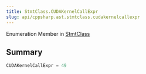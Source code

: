 ```yaml
---
title: StmtClass.CUDAKernelCallExpr
slug: api/cppsharp.ast.stmtclass.cudakernelcallexpr
---
```

Enumeration Member in [StmtClass](/api/cppsharp/ast/stmtclass)

## Summary



```csharp
CUDAKernelCallExpr = 49
```

